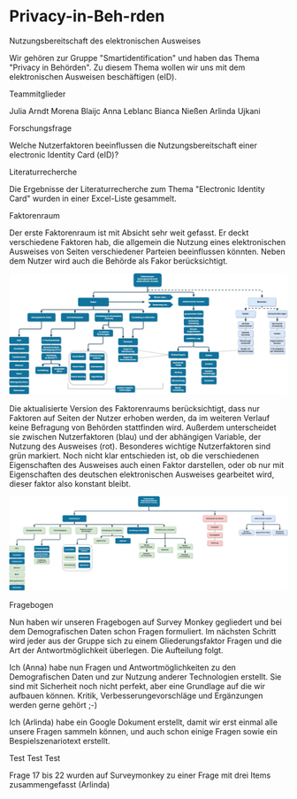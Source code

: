 # Privacy-in-Beh-rden

Nutzungsbereitschaft des elektronischen Ausweises


Wir gehören zur Gruppe "Smartidentification" und haben das Thema "Privacy in Behörden". Zu diesem Thema wollen wir uns mit dem elektronischen Ausweisen beschäftigen (eID).

Teammitglieder

Julia Arndt
Morena Blaijc
Anna Leblanc
Bianca Nießen
Arlinda Ujkani

Forschungsfrage

Welche Nutzerfaktoren beeinflussen die Nutzungsbereitschaft einer electronic Identity Card (eID)? 


Literaturrecherche

Die Ergebnisse der Literaturrecherche zum Thema "Electronic Identity Card" wurden in einer Excel-Liste gesammelt.

Faktorenraum

Der erste Faktorenraum ist mit Absicht sehr weit gefasst. Er deckt verschiedene Faktoren hab, die allgemein die Nutzung eines elektronischen Ausweises von Seiten verschiedener Parteien beeinflussen könnten. Neben dem Nutzer wird auch die Behörde als Fakor berücksichtigt.


![tooltip](Images/Faktorenraum.png) 


Die aktualisierte Version des Faktorenraums berücksichtigt, dass nur Faktoren auf Seiten der Nutzer erhoben werden, da im weiteren Verlauf keine Befragung von Behörden stattfinden wird. Außerdem unterscheidet sie zwischen Nutzerfaktoren (blau) und der abhängigen Variable, der Nutzung des Ausweises (rot). Besonderes wichtige Nutzerfaktoren sind grün markiert. Noch nicht klar entschieden ist, ob die verschiedenen Eigenschaften des Ausweises auch einen Faktor darstellen, oder ob nur mit Eigenschaften des deutschen elektronischen Ausweises gearbeitet wird, dieser faktor also konstant bleibt.

![tooltip](Images/Faktorenraum_V2.png) 


Fragebogen

Nun haben wir unseren Fragebogen auf Survey Monkey gegliedert und bei dem Demografischen Daten schon Fragen formuliert. Im nächsten Schritt wird jeder aus der Gruppe sich zu einem Gliederungsfaktor Fragen und die Art der Antwortmöglichkeit überlegen. Die Aufteilung folgt. 

Ich (Anna) habe nun Fragen und Antwortmöglichkeiten zu den Demografischen Daten und zur Nutzung anderer Technologien erstellt. Sie sind mit Sicherheit noch nicht perfekt, aber eine Grundlage auf die wir aufbauen können. Kritik, Verbesserungevorschläge und Ergänzungen werden gerne gehört ;-)

Ich (Arlinda) habe ein Google Dokument erstellt, damit wir erst einmal alle unsere Fragen sammeln können, und auch schon einige Fragen sowie ein Bespielszenariotext erstellt.

Test Test Test

Frage 17 bis 22 wurden auf Surveymonkey zu einer Frage mit drei Items zusammengefasst (Arlinda)